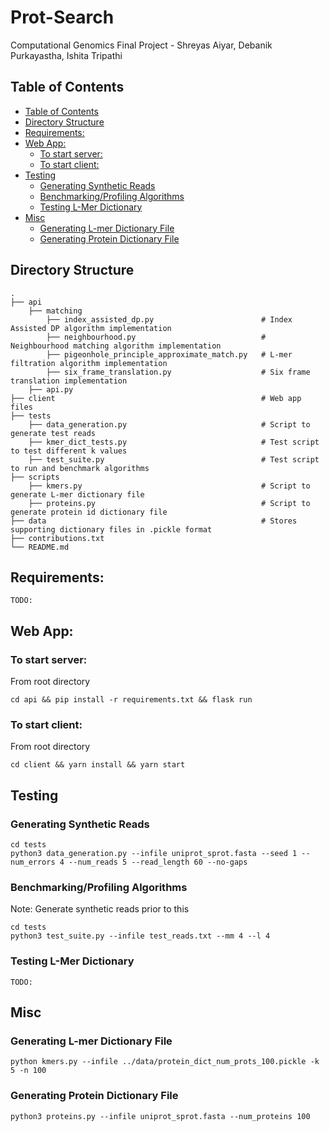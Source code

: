 # Prot-Search
Computational Genomics Final Project - Shreyas Aiyar, Debanik Purkayastha, Ishita Tripathi

## Table of Contents
  * [Table of Contents](#table-of-contents)
  * [Directory Structure](#directory-structure)
  * [Requirements:](#requirements-)
  * [Web App:](#web-app-)
    + [To start server:](#to-start-server-)
    + [To start client:](#to-start-client-)
  * [Testing](#testing)
    + [Generating Synthetic Reads](#generating-synthetic-reads)
    + [Benchmarking/Profiling Algorithms](#benchmarking-profiling-algorithms)
    + [Testing L-Mer Dictionary](#testing-l-mer-dictionary)
  * [Misc](#misc)
    + [Generating L-mer Dictionary File](#generating-l-mer-dictionary-file)
    + [Generating Protein Dictionary File](#generating-protein-dictionary-file)

## Directory Structure
    .
    ├── api
        ├── matching
            ├── index_assisted_dp.py                        # Index Assisted DP algorithm implementation
            ├── neighbourhood.py                            # Neighbourhood matching algorithm implementation
            ├── pigeonhole_principle_approximate_match.py   # L-mer filtration algorithm implementation
            ├── six_frame_translation.py                    # Six frame translation implementation
        ├── api.py
    ├── client                                              # Web app files
    ├── tests
        ├── data_generation.py                              # Script to generate test reads
        ├── kmer_dict_tests.py                              # Test script to test different k values
        ├── test_suite.py                                   # Test script to run and benchmark algorithms
    ├── scripts
        ├── kmers.py                                        # Script to generate L-mer dictionary file
        ├── proteins.py                                     # Script to generate protein id dictionary file
    ├── data                                                # Stores supporting dictionary files in .pickle format
    ├── contributions.txt
    └── README.md

## Requirements:
```
TODO:
```
## Web App:
### To start server:
From root directory
```
cd api && pip install -r requirements.txt && flask run
```
### To start client:
From root directory
```
cd client && yarn install && yarn start
```
## Testing

### Generating Synthetic Reads
```
cd tests
python3 data_generation.py --infile uniprot_sprot.fasta --seed 1 --num_errors 4 --num_reads 5 --read_length 60 --no-gaps
```

### Benchmarking/Profiling Algorithms

Note: Generate synthetic reads prior to this
```
cd tests
python3 test_suite.py --infile test_reads.txt --mm 4 --l 4
```

### Testing L-Mer Dictionary
```
TODO:
```

## Misc

### Generating L-mer Dictionary File

```
python kmers.py --infile ../data/protein_dict_num_prots_100.pickle -k 5 -n 100
```

### Generating Protein Dictionary File

```
python3 proteins.py --infile uniprot_sprot.fasta --num_proteins 100
```